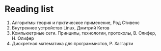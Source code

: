 # Reading list
1. Алгоритмы теория и прктическое применение, Род Стивенс
2. Внутреннее устройство Linux, Дмитрий Кетов
3. Компьюетрные сети. Принципы, технологии, протоколы, В. Олифер, Н. Олифер
4. Дискретная математика для программистов, Р. Хаггарти
